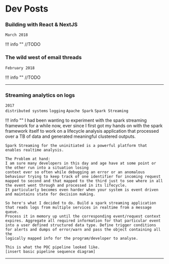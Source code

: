 # Dev Posts

### Building with React & NextJS
`March 2018`

!!! info ""
    //TODO


### The wild west of email threads
`February 2018`

!!! info ""
    //TODO

***

### Streaming analytics on logs 
`2017`  
`distributed systems` `logging` `Apache Spark` `Spark Streaming`    

!!! info ""
    I had been wanting to experiment with the spark streaming framework for a while now, ever since I first got my hands on with the
    spark framework itself to work on a lifecycle analysis application that processed over a TB of data and generated meaningful
    clustered outputs.

    Spark Streaming for the uninitiated is a powerful platform that enables realtime analysis.

    The Problem at hand:  
    I am sure many developers in this day and age have at some point or the other run into a situation losing
    context ever so often while debugging an error or an anomalous behaviour trying to keep track of one identifier for incoming request
    mapped to second and that mapped to the third just to see where in all the event went through and processed in its lifecycle. 
    It particularly becomes even harder when your system is event driven and maintains state for decision making.

    So here's what I decided to do. Build a spark streaming application that reads logs from multiple services in realtime from a message queue.
    Process it in memory up until the corresponding event/request context expires. Aggregate all required information for that particular event 
    into a user defined structured data type. Define trigger conditions for alerts and dumps of error/warn and pass the object containing all the
    logically mapped info for the program/developer to analyse.

    This is what the POC pipeline looked like.  
    [insert basic pipeline sequence diagram]

***

[^1]: Last Updated: `2018-04-22`
